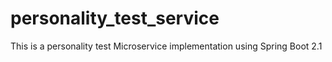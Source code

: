 # personality_test_service
This is a personality test Microservice implementation using Spring Boot 2.1
